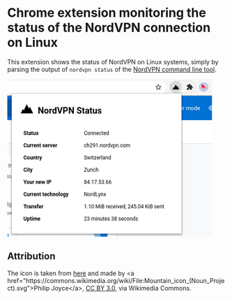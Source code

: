 # Chrome extension monitoring the status of the NordVPN connection on Linux

This extension shows the status of NordVPN on Linux systems, simply by parsing the output of `nordvpn status` of the [NordVPN command line tool](https://nordvpn.com/download/linux/).

![](screenshot.png)

## Attribution

The icon is taken from [here](https://commons.wikimedia.org/wiki/File:Mountain_icon_(Noun_Project).svg) and made by <a href="https://commons.wikimedia.org/wiki/File:Mountain_icon_(Noun_Project).svg">Philip Joyce</a>, <a href="https://creativecommons.org/licenses/by/3.0">CC BY 3.0</a>, via Wikimedia Commons.
